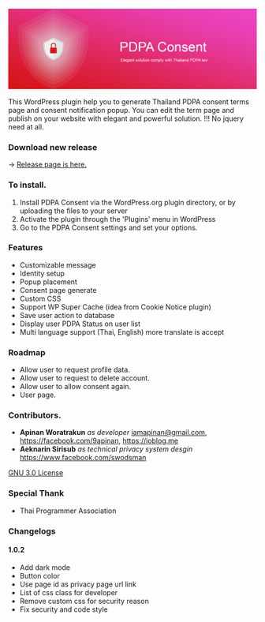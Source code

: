 ![assets/pdpa-consent-banner.png](assets/pdpa-consent-banner.png)  

This WordPress plugin help you to generate Thailand PDPA consent terms page and consent notification popup. 
You can edit the term page and publish on your website with elegant and powerful solution. !!! No jquery need at all. 

### Download new release
-> [Release page is here.](https://github.com/iamapinan/PDPA-Consent/releases)

### To install. 
1. Install PDPA Consent via the WordPress.org plugin directory, or by uploading the files to your server
2. Activate the plugin through the 'Plugins' menu in WordPress
3. Go to the PDPA Consent settings and set your options.

### Features
* Customizable message
* Identity setup
* Popup placement
* Consent page generate
* Custom CSS
* Support WP Super Cache (idea from Cookie Notice plugin)
* Save user action to database
* Display user PDPA Status on user list
* Multi language support (Thai, English) more translate is accept

### Roadmap

* Allow user to request profile data.
* Allow user to request to delete account.
* Allow user to allow consent again.
* User page.

### Contributors.
- **Apinan Woratrakun** *as developer* <iamapinan@gmail.com>, <https://facebook.com/9apinan>, <https://ioblog.me>
- **Aeknarin Sirisub** *as technical privacy system desgin* <https://www.facebook.com/swodsman>

[GNU 3.0 License](https://opensource.org/licenses/lgpl-3.0.html0)

### Special Thank
* Thai Programmer Association

### Changelogs

#### 1.0.2
* Add dark mode
* Button color
* Use page id as privacy page url link
* List of css class for developer
* Remove custom css for security reason
* Fix security and code style